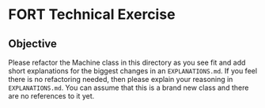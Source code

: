 # FORT Technical Exercise

## Objective
Please refactor the Machine class in this directory as you see fit and add short explanations for the biggest changes in an `EXPLANATIONS.md`. If you feel there is no refactoring needed, then please explain your reasoning in `EXPLANATIONS.md`. You can assume that this is a brand new class and there are no references to it yet. 